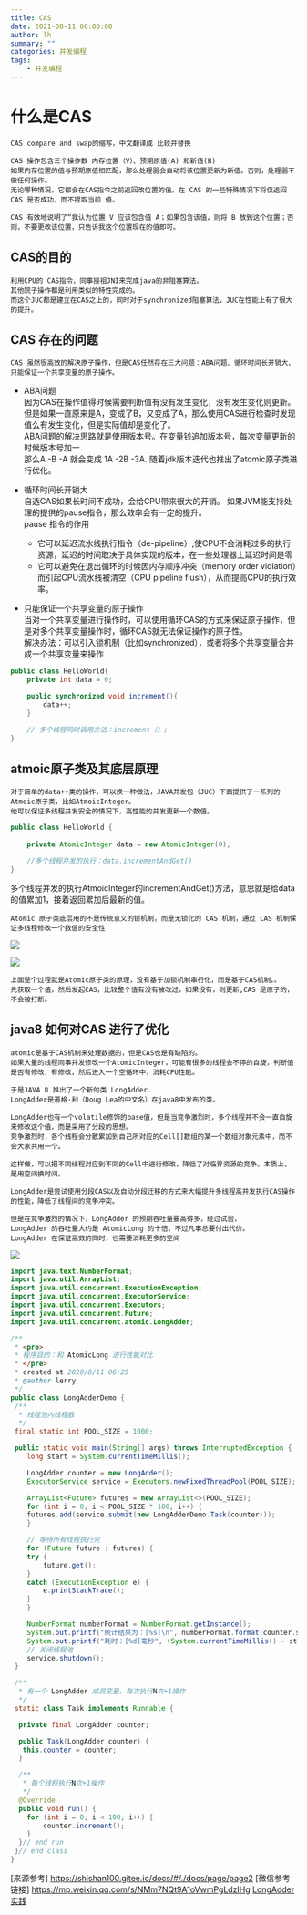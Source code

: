```yaml
---
title: CAS
date: 2021-08-11 00:00:00
author: lh
summary: ""
categories: 并发编程
tags: 
    - 并发编程
---
```


# 什么是CAS 
    CAS compare and swap的缩写，中文翻译成 比较并替换
    
    CAS 操作包含三个操作数 内存位置（V）、预期原值(A) 和新值(B)
    如果内存位置的值与预期原值相匹配，那么处理器会自动将该位置更新为新值。否则，处理器不做任何操作。
    无论哪种情况，它都会在CAS指令之前返回改位置的值。在 CAS 的一些特殊情况下将仅返回 CAS 是否成功，而不提取当前 值。

    CAS 有效地说明了“我认为位置 V 应该包含值 A；如果包含该值，则将 B 放到这个位置；否则，不要更改该位置，只告诉我这个位置现在的值即可。

## CAS的目的
    利用CPU的 CAS指令，同事接祖JNI来完成java的非阻塞算法。
    其他院子操作都是利用类似的特性完成的。
    而这个JUC都是建立在CAS之上的，同时对于synchronized阻塞算法，JUC在性能上有了很大的提升。

## CAS 存在的问题
    CAS 虽然很高效的解决原子操作，但是CAS任然存在三大问题：ABA问题、循环时间长开销大、只能保证一个共享变量的原子操作。
* ABA问题  
    因为CAS在操作值得时候需要判断值有没有发生变化，没有发生变化则更新。  
    但是如果一直原来是A，变成了B，又变成了A，那么使用CAS进行检查时发现值么有发生变化，但是实际值却是变化了。  
    ABA问题的解决思路就是使用版本号。在变量钱追加版本号，每次变量更新的时候版本号加一  
    那么A -B -A 就会变成 1A -2B -3A. 随着jdk版本迭代也推出了atomic原子类进行优化。

* 循环时间长开销大  
    自选CAS如果长时间不成功，会给CPU带来很大的开销。
    如果JVM能支持处理的提供的pause指令，那么效率会有一定的提升。  
    pause 指令的作用
    * 它可以延迟流水线执行指令（de-pipeline）,使CPU不会消耗过多的执行资源，延迟的时间取决于具体实现的版本，在一些处理器上延迟时间是零
    * 它可以避免在退出循环的时候因内存顺序冲突（memory order violation）而引起CPU流水线被清空（CPU pipeline flush），从而提高CPU的执行效率。   

* 只能保证一个共享变量的原子操作  
    当对一个共享变量进行操作时，可以使用循环CAS的方式来保证原子操作，但是对多个共享变量操作时，循环CAS就无法保证操作的原子性。  
    解决办法：可以引入锁机制（比如synchronized），或者将多个共享变量合并成一个共享变量来操作
``` java
public class HelloWorld{
    private int data = 0;

    public synchronized void increment(){
        data++;
    }

    // 多个线程同时调用方法：increment（）;
}
```

## atmoic原子类及其底层原理
    对于简单的data++类的操作，可以换一种做法，JAVA并发包（JUC）下面提供了一系列的Atmoic原子类，比如AtmoicInteger。
    他可以保证多线程并发安全的情况下，高性能的并发更新一个数值。
```java
public class HelloWorld {
    
    private AtomicInteger data = new AtomicInteger(0);

    //多个线程并发的执行：data.incrementAndGet()
}
```
多个线程并发的执行AtmoicInteger的incrementAndGet()方法，意思就是给data的值累加1，接着返回累加后最新的值。

    Atomic 原子类底层用的不是传统意义的锁机制，而是无锁化的 CAS 机制，通过 CAS 机制保证多线程修改一个数值的安全性

![](https://kubpang.gitee.io/sourceFile/Java/并发/atomic-1.jpg)

![](https://kubpang.gitee.io/sourceFile/Java/并发/atomic-2.png)

    上面整个过程就是Atomic原子类的原理，没有基于加锁机制串行化，而是基于CAS机制，。
    先获取一个值，然后发起CAS，比较整个值有没有被改过，如果没有，则更新,CAS 是原子的，不会被打断。

## java8 如何对CAS 进行了优化
    atomic是基于CAS机制来处理数据的，但是CAS也是有缺陷的。
    如果大量的线程同事并发修改一个AtomicInteger，可能有很多的线程会不停的自旋，判断值是否有修改，有修改，然后进入一个空循环中，消耗CPU性能。

    于是JAVA 8 推出了一个新的类 LongAdder.  
    LongAdder是道格·利（Doug Lea的中文名）在java8中发布的类。

    LongAdder也有一个volatile修饰的base值，但是当竞争激烈时，多个线程并不会一直自旋来修改这个值，而是采用了分段的思想。  
    竞争激烈时，各个线程会分散累加到自己所对应的Cell[]数组的某一个数组对象元素中，而不会大家共用一个。

    这样做，可以把不同线程对应到不同的Cell中进行修改，降低了对临界资源的竞争。本质上，是用空间换时间。

    LongAdder是尝试使用分段CAS以及自动分段迁移的方式来大幅提升多线程高并发执行CAS操作的性能，降低了线程间的竞争冲突。

    但是在竞争激烈的情况下，LongAdder 的预期吞吐量要高得多，经过试验，  
    LongAdder 的吞吐量大约是 AtomicLong 的十倍，不过凡事总要付出代价。  
    LongAdder 在保证高效的同时，也需要消耗更多的空间

![](https://kubpang.gitee.io/sourceFile/Java/并发/LongAdder-1.jpg) 

```java
import java.text.NumberFormat;
import java.util.ArrayList;
import java.util.concurrent.ExecutionException;
import java.util.concurrent.ExecutorService;
import java.util.concurrent.Executors;
import java.util.concurrent.Future;
import java.util.concurrent.atomic.LongAdder;

/**
 * <pre>
 * 程序目的：和 AtomicLong 进行性能对比
 * </pre>
 * created at 2020/8/11 06:25
 * @author lerry
 */
public class LongAdderDemo {
 /**
  * 线程池内线程数
  */
 final static int POOL_SIZE = 1000;

 public static void main(String[] args) throws InterruptedException {
    long start = System.currentTimeMillis();

    LongAdder counter = new LongAdder();
    ExecutorService service = Executors.newFixedThreadPool(POOL_SIZE);

    ArrayList<Future> futures = new ArrayList<>(POOL_SIZE);
    for (int i = 0; i < POOL_SIZE * 100; i++) {
    futures.add(service.submit(new LongAdderDemo.Task(counter)));
    }

    // 等待所有线程执行完
    for (Future future : futures) {
    try {
        future.get();
    }
    catch (ExecutionException e) {
        e.printStackTrace();
    }
    }

    NumberFormat numberFormat = NumberFormat.getInstance();
    System.out.printf("统计结果为：[%s]\n", numberFormat.format(counter.sum()));
    System.out.printf("耗时：[%d]毫秒", (System.currentTimeMillis() - start));
    // 关闭线程池
    service.shutdown();
 }

 /**
  * 有一个 LongAdder 成员变量，每次执行N次+1操作
  */
 static class Task implements Runnable {

  private final LongAdder counter;

  public Task(LongAdder counter) {
   this.counter = counter;
  }

  /**
   * 每个线程执行N次+1操作
   */
  @Override
  public void run() {
    for (int i = 0; i < 100; i++) {
        counter.increment();
    }
  }// end run
 }// end class
}
```

[来源参考] https://shishan100.gitee.io/docs/#/./docs/page/page2
[微信参考链接] https://mp.weixin.qq.com/s/NMm7NQt9A1oVwmPgLdzIHg
[LongAdder实践](https://mp.weixin.qq.com/s?__biz=MzU0OTk3ODQ3Ng==&mid=2247483926&idx=1&sn=2a796ef514dea15790e45d79d233833e&chksm=fba6ea15ccd1630387b8738a00a8c1dc6ae0c535305ec4d6e3c76d64eff48bf1d47ae0eaea07&scene=21#wechat_redirect)

